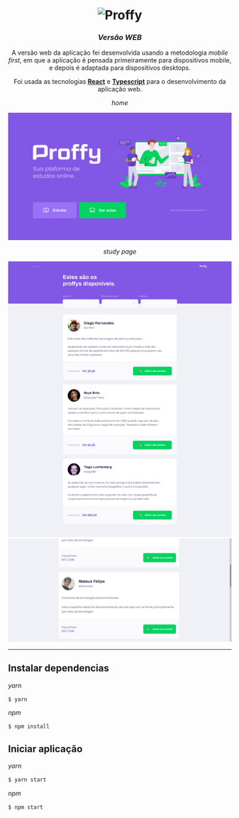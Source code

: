 <div align="center">

# ![Proffy](https://camo.githubusercontent.com/74c8681f6d4521903b63e79173a72f0b849243be/68747470733a2f2f692e696d6775722e636f6d2f73356c546465502e706e67)

### _Versão **WEB**_

A versão web da aplicação fei desenvolvida usando a metodologia _mobile first_, em que a aplicação é pensada primeiramente para dispositivos mobile, e depois é adaptada para dispositivos desktops.

Foi usada as tecnologias [**React**](https://reactjs.org/) e [**Typescript**](https://www.typescriptlang.org/) para o desenvolvimento da aplicação web.

_home_

<img src="../.github/docs/screenshots/web/home.png" width="700"/>

_study page_

<img src="../.github/docs/screenshots/web/study.png" width="700"/>
<img src="../.github/docs/screenshots/web/study2.png" width="700"/>

</div>

---

## Instalar dependencias

_yarn_

```bash
$ yarn
```

_npm_

```bash
$ npm install
```

## Iniciar aplicação

_yarn_

```bash
$ yarn start
```

_npm_

```bash
$ npm start
```
